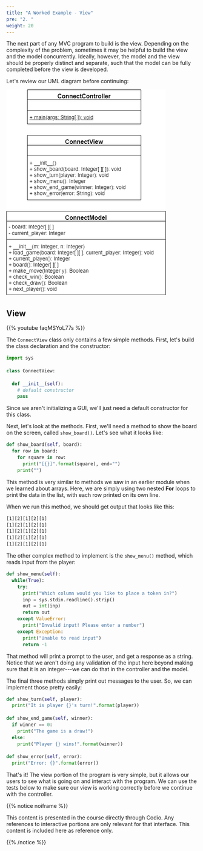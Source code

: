 ```yaml
---
title: "A Worked Example - View"
pre: "2. "
weight: 20
---
```


The next part of any MVC program to build is the view. Depending on the complexity of the problem, sometimes it may be helpful to build the view and the model concurrently. Ideally, however, the model and the view should be properly distinct and separate, such that the model can be fully completed before the view is developed.

Let's review our UML diagram before continuing:

![Connect Four UML Diagram](/images/14-mvc/13.8.p.uml.png)

## View

{{% youtube faqMSYoL77s %}}

The `ConnectView` class only contains a few simple methods. First, let's build the class declaration and the constructor:

```python
import sys

class ConnectView:
  
  def __init__(self):
    # default constructor
    pass
```

Since we aren't initializing a GUI, we'll just need a default constructor for this class. 

Next, let's look at the methods. First, we'll need a method to show the board on the screen, called `show_board()`. Let's see what it looks like:

```python
def show_board(self, board):
  for row in board:
    for square in row:
      print("[{}]".format(square), end="")
    print("")
```

This method is very similar to methods we saw in an earlier module when we learned about arrays. Here, we are simply using two nested **For** loops to print the data in the list, with each row printed on its own line. 

When we run this method, we should get output that looks like this:

```tex
[1][2][1][2][1]
[1][2][1][2][1]
[1][2][1][2][1]
[1][2][1][2][1]
[1][2][1][2][1]
```

The other complex method to implement is the `show_menu()` method, which reads input from the player:

```python
def show_menu(self):
  while(True):
    try:
      print("Which column would you like to place a token in?")
      inp = sys.stdin.readline().strip()
      out = int(inp)
      return out
    except ValueError:
      print("Invalid input! Please enter a number")
    except Exception:
      print("Unable to read input")
      return -1
```

That method will print a prompt to the user, and get a response as a string. Notice that we aren't doing any validation of the input here beyond making sure that it is an integer---we can do that in the controller and the model. 

The final three methods simply print out messages to the user. So, we can implement those pretty easily:

```python
def show_turn(self, player):
  print("It is player {}'s turn!".format(player))
  
def show_end_game(self, winner):
  if winner == 0:
    print("The game is a draw!")
  else:
    print("Player {} wins!".format(winner))
    
def show_error(self, error):
  print("Error: {}".format(error))
```

That's it! The view portion of the program is very simple, but it allows our users to see what is going on and interact with the program. We can use the tests below to make sure our view is working correctly before we continue with the controller.

{{% notice noiframe %}}

This content is presented in the course directly through Codio. Any references to interactive portions are only relevant for that interface. This content is included here as reference only. 

{{% /notice %}}